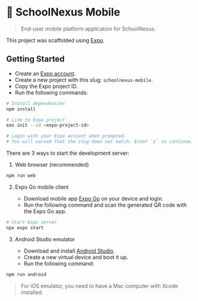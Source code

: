# :iphone: SchoolNexus Mobile

> End-user mobile platform application for SchoolNexus.

This project was scaffolded using [Expo](https://expo.io/).

## Getting Started

-   Create an [Expo account](https://expo.dev/signup).
-   Create a new project with this slug: `schoolnexus-mobile`.
-   Copy the Expo project ID.
-   Run the following commands:

```bash
# Install dependencies
npm install

# Link to Expo project
eas init --id <expo-project-id>

# Login with your Expo account when prompted.
# You will warned that the slug does not match. Enter `y` to continue.
```

There are 3 ways to start the development server:

1. Web browser (recommended)

```bash
npm run web
```

2. Expo Go mobile client

    - Download mobile app [Expo Go](https://expo.dev/client) on your device and login.
    - Run the following command and scan the generated QR code with the Expo Go app.

```bash
# Start Expo server
npx expo start
```

3. Android Studio emulator

    - Download and install [Android Studio](https://developer.android.com/studio).
    - Create a new virtual device and boot it up.
    - Run the following command:

```bash
npm run android
```

> For iOS emulator, you need to have a Mac computer with Xcode installed.
